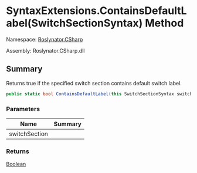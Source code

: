 # SyntaxExtensions\.ContainsDefaultLabel\(SwitchSectionSyntax\) Method

Namespace: [Roslynator.CSharp](../../README.md)

Assembly: Roslynator\.CSharp\.dll

## Summary

Returns true if the specified switch section contains default switch label\.

```csharp
public static bool ContainsDefaultLabel(this SwitchSectionSyntax switchSection)
```

### Parameters

| Name | Summary |
| ---- | ------- |
| switchSection | |

### Returns

[Boolean](https://docs.microsoft.com/en-us/dotnet/api/system.boolean)

